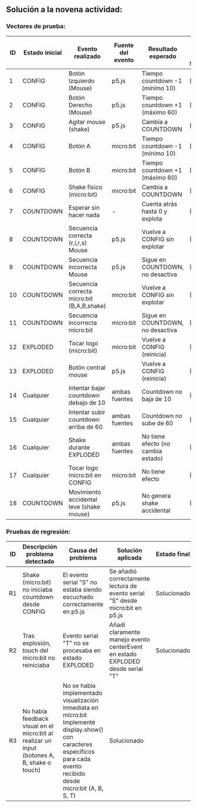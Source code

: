 ## Solución a la novena actividad:
### Vectores de prueba:
ID | Estado inicial | Evento realizado | Fuente del evento | Resultado esperado | ¿Pasa el vector de prueba? SI[X]/NO[]
---|----------------|------------------|-------------------|--------------------|----------------------------
1 | CONFIG | Botón Izquierdo (Mouse) | p5.js | Tiempo countdown -1 (mínimo 10) | [X]
2 | CONFIG | Botón Derecho (Mouse) | p5.js | Tiempo countdown +1 (máximo 60) | [X]
3 | CONFIG | Agitar mouse (shake) | p5.js | Cambia a COUNTDOWN | [X]
4 | CONFIG | Botón A | micro:bit | Tiempo countdown -1 (mínimo 10) | [X]
5 | CONFIG | Botón B | micro:bit | Tiempo countdown +1 (máximo 60) | [X]
6 | CONFIG | Shake físico (micro:bit) | micro:bit | Cambia a COUNTDOWN | [X]
7 | COUNTDOWN | Esperar sin hacer nada | - | Cuenta atrás hasta 0 y explota | [X]
8 | COUNTDOWN | Secuencia correcta (r,l,r,s) Mouse | p5.js | Vuelve a CONFIG sin explotar | [X]
9 | COUNTDOWN | Secuencia incorrecta Mouse | p5.js | Sigue en COUNTDOWN, no desactiva | [X]
10 | COUNTDOWN | Secuencia correcta micro:bit (B,A,B,shake) | micro:bit | Vuelve a CONFIG sin explotar | [X]
11 | COUNTDOWN | Secuencia incorrecta micro:bit | micro:bit | Sigue en COUNTDOWN, no desactiva | [X]
12 | EXPLODED | Tocar logo (micro:bit) | micro:bit | Vuelve a CONFIG (reinicia) | [X]
13 | EXPLODED | Botón central mouse | p5.js | Vuelve a CONFIG (reinicia) | [X]
14 | Cualquier | Intentar bajar countdown debajo de 10 | ambas fuentes | Countdown no baja de 10 | [X]
15 | Cualquier | Intentar subir countdown arriba de 60 | ambas fuentes | Countdown no sube de 60 | [X]
16 | Cualquier | Shake durante EXPLODED | ambas fuentes | No tiene efecto (no cambia estado) | [X]
17 | Cualquier | Tocar logo micro:bit en CONFIG | micro:bit | No tiene efecto | [X]
18 | COUNTDOWN | Movimiento accidental leve (shake mouse) | p5.js | No genera shake accidental | [X]

### Pruebas de regresión:
ID | Descripción problema detectado | Causa del problema | Solución aplicada | Estado final
---|--------------------------------|--------------------|-------------------|-------------
R1 | Shake (micro:bit) no iniciaba countdown desde CONFIG | El evento serial "S" no estaba siendo escuchado correctamente en p5.js | Se añadió correctamente lectura de evento serial "S" desde micro:bit en p5.js |  Solucionado
R2 | Tras explosión, touch del micro:bit no reiniciaba | Evento serial "T" no se procesaba en estado EXPLODED | Añadí claramente manejo evento centerEvent en estado EXPLODED desde serial "T" |  Solucionado
R3 | No había feedback visual en el micro:bit al realizar un input (botones A, B, shake o touch) | No se había implementado visualización inmediata en micro:bit	Implementé display.show() con caracteres específicos para cada evento recibido desde micro:bit (A, B, S, T)	| Solucionado
